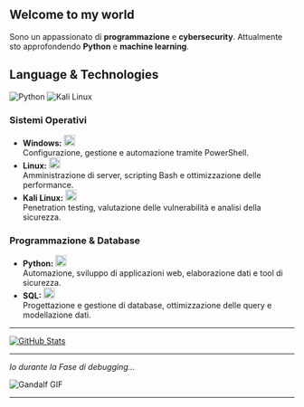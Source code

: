 ## Welcome to my world


Sono un appassionato di **programmazione** e **cybersecurity**. Attualmente sto approfondendo **Python** e **machine learning**.

## Language & Technologies
![Python](https://img.shields.io/badge/Python-3776AB?style=flat&logo=python&logoColor=white)
![Kali Linux](https://img.shields.io/badge/Kali%20Linux-557C88?style=flat&logo=kali-linux&logoColor=white)
### Sistemi Operativi
- **Windows:** <img src="https://img.icons8.com/color/48/000000/windows-10.png" alt="Windows" width="20" />  
  Configurazione, gestione e automazione tramite PowerShell.
- **Linux:** <img src="https://img.icons8.com/color/48/000000/linux.png" alt="Linux" width="20" />  
  Amministrazione di server, scripting Bash e ottimizzazione delle performance.
- **Kali Linux:** <img src="https://upload.wikimedia.org/wikipedia/commons/d/dc/Kali_Linux_Logo.svg" alt="Kali Linux" width="20" />  
  Penetration testing, valutazione delle vulnerabilità e analisi della sicurezza.
### Programmazione & Database
- **Python:** <img src="https://img.icons8.com/color/48/000000/python.png" alt="Python" width="20" />  
  Automazione, sviluppo di applicazioni web, elaborazione dati e tool di sicurezza.
- **SQL:** <img src="https://img.icons8.com/color/48/000000/sql.png" alt="SQL" width="20" />  
  Progettazione e gestione di database, ottimizzazione delle query e modellazione dati.

---
[![GitHub Stats](https://github-readme-stats.vercel.app/api?username=MattInTheCode&show_icons=true&theme=radical)](https://github.com/MattInTheCode)

---

*Io durante la Fase di debugging...*

![Gandalf GIF](https://media1.tenor.com/m/H2GZj21Q91YAAAAC/gandalf-lord-of-the-rings.gif)


---



